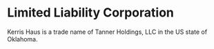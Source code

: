 # Limited Liability Corporation

Kerris Haus is a trade name of Tanner Holdings, LLC in the US state of Oklahoma.
